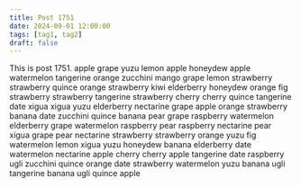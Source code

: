 ```yaml
---
title: Post 1751
date: 2024-09-01 12:00:00
tags: [tag1, tag2]
draft: false
---
```

This is post 1751.
apple
grape
yuzu
lemon
apple
honeydew
apple
watermelon
tangerine
orange
zucchini
mango
grape
lemon
strawberry
strawberry
quince
orange
strawberry
kiwi
elderberry
honeydew
orange
fig
strawberry
strawberry
tangerine
strawberry
cherry
cherry
quince
tangerine
date
xigua
xigua
yuzu
elderberry
nectarine
grape
apple
orange
strawberry
banana
date
zucchini
quince
banana
pear
grape
raspberry
watermelon
elderberry
grape
watermelon
raspberry
pear
raspberry
nectarine
pear
xigua
grape
pear
nectarine
strawberry
strawberry
orange
yuzu
fig
watermelon
lemon
xigua
yuzu
honeydew
banana
elderberry
date
watermelon
nectarine
apple
cherry
cherry
apple
tangerine
date
raspberry
ugli
zucchini
quince
orange
date
strawberry
watermelon
yuzu
banana
ugli
tangerine
banana
ugli
quince
apple
